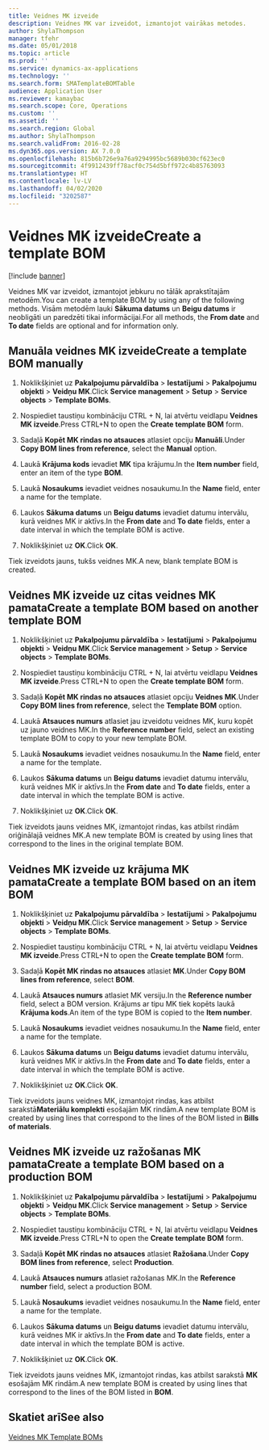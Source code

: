 ```yaml
---
title: Veidnes MK izveide
description: Veidnes MK var izveidot, izmantojot vairākas metodes.
author: ShylaThompson
manager: tfehr
ms.date: 05/01/2018
ms.topic: article
ms.prod: ''
ms.service: dynamics-ax-applications
ms.technology: ''
ms.search.form: SMATemplateBOMTable
audience: Application User
ms.reviewer: kamaybac
ms.search.scope: Core, Operations
ms.custom: ''
ms.assetid: ''
ms.search.region: Global
ms.author: ShylaThompson
ms.search.validFrom: 2016-02-28
ms.dyn365.ops.version: AX 7.0.0
ms.openlocfilehash: 815b6b726e9a76a9294995bc5689b030cf623ec0
ms.sourcegitcommit: 4f9912439ff78acf0c754d5bff972c4b85763093
ms.translationtype: HT
ms.contentlocale: lv-LV
ms.lasthandoff: 04/02/2020
ms.locfileid: "3202587"
---
```

# <a name="create-a-template-bom"></a><span data-ttu-id="48c05-103">Veidnes MK izveide</span><span class="sxs-lookup"><span data-stu-id="48c05-103">Create a template BOM</span></span>   

[!include [banner](../includes/banner.md)]


<span data-ttu-id="48c05-104">Veidnes MK var izveidot, izmantojot jebkuru no tālāk aprakstītajām metodēm.</span><span class="sxs-lookup"><span data-stu-id="48c05-104">You can create a template BOM by using any of the following methods.</span></span> <span data-ttu-id="48c05-105">Visām metodēm lauki **Sākuma datums** un **Beigu datums** ir neobligāti un paredzēti tikai informācijai.</span><span class="sxs-lookup"><span data-stu-id="48c05-105">For all methods, the **From date** and **To date** fields are optional and for information only.</span></span>

## <a name="create-a-template-bom-manually"></a><span data-ttu-id="48c05-106">Manuāla veidnes MK izveide</span><span class="sxs-lookup"><span data-stu-id="48c05-106">Create a template BOM manually</span></span>

1.  <span data-ttu-id="48c05-107">Noklikšķiniet uz **Pakalpojumu pārvaldība** \> **Iestatījumi** \> **Pakalpojumu objekti** \> **Veidņu MK**.</span><span class="sxs-lookup"><span data-stu-id="48c05-107">Click **Service management** \> **Setup** \> **Service objects** \> **Template BOMs**.</span></span>

2.  <span data-ttu-id="48c05-108">Nospiediet taustiņu kombināciju CTRL + N, lai atvērtu veidlapu **Veidnes MK izveide**.</span><span class="sxs-lookup"><span data-stu-id="48c05-108">Press CTRL+N to open the **Create template BOM** form.</span></span>

3.  <span data-ttu-id="48c05-109">Sadaļā **Kopēt MK rindas no atsauces** atlasiet opciju **Manuāli**.</span><span class="sxs-lookup"><span data-stu-id="48c05-109">Under **Copy BOM lines from reference**, select the **Manual** option.</span></span>

4.  <span data-ttu-id="48c05-110">Laukā **Krājuma kods** ievadiet **MK** tipa krājumu.</span><span class="sxs-lookup"><span data-stu-id="48c05-110">In the **Item number** field, enter an item of the type **BOM**.</span></span>

5.  <span data-ttu-id="48c05-111">Laukā **Nosaukums** ievadiet veidnes nosaukumu.</span><span class="sxs-lookup"><span data-stu-id="48c05-111">In the **Name** field, enter a name for the template.</span></span>

6.  <span data-ttu-id="48c05-112">Laukos **Sākuma datums** un **Beigu datums** ievadiet datumu intervālu, kurā veidnes MK ir aktīvs.</span><span class="sxs-lookup"><span data-stu-id="48c05-112">In the **From date** and **To date** fields, enter a date interval in which the template BOM is active.</span></span>

7.  <span data-ttu-id="48c05-113">Noklikšķiniet uz **OK**.</span><span class="sxs-lookup"><span data-stu-id="48c05-113">Click **OK**.</span></span>

<span data-ttu-id="48c05-114">Tiek izveidots jauns, tukšs veidnes MK.</span><span class="sxs-lookup"><span data-stu-id="48c05-114">A new, blank template BOM is created.</span></span>

## <a name="create-a-template-bom-based-on-another-template-bom"></a><span data-ttu-id="48c05-115">Veidnes MK izveide uz citas veidnes MK pamata</span><span class="sxs-lookup"><span data-stu-id="48c05-115">Create a template BOM based on another template BOM</span></span>

1.  <span data-ttu-id="48c05-116">Noklikšķiniet uz **Pakalpojumu pārvaldība** \> **Iestatījumi** \> **Pakalpojumu objekti** \> **Veidņu MK**.</span><span class="sxs-lookup"><span data-stu-id="48c05-116">Click **Service management** \> **Setup** \> **Service objects** \> **Template BOMs**.</span></span>

2.  <span data-ttu-id="48c05-117">Nospiediet taustiņu kombināciju CTRL + N, lai atvērtu veidlapu **Veidnes MK izveide**.</span><span class="sxs-lookup"><span data-stu-id="48c05-117">Press CTRL+N to open the **Create template BOM** form.</span></span>

3.  <span data-ttu-id="48c05-118">Sadaļā **Kopēt MK rindas no atsauces** atlasiet opciju **Veidnes MK**.</span><span class="sxs-lookup"><span data-stu-id="48c05-118">Under **Copy BOM lines from reference**, select the **Template BOM** option.</span></span>

4.  <span data-ttu-id="48c05-119">Laukā **Atsauces numurs** atlasiet jau izveidotu veidnes MK, kuru kopēt uz jauno veidnes MK.</span><span class="sxs-lookup"><span data-stu-id="48c05-119">In the **Reference number** field, select an existing template BOM to copy to your new template BOM.</span></span>

5.  <span data-ttu-id="48c05-120">Laukā **Nosaukums** ievadiet veidnes nosaukumu.</span><span class="sxs-lookup"><span data-stu-id="48c05-120">In the **Name** field, enter a name for the template.</span></span>

6.  <span data-ttu-id="48c05-121">Laukos **Sākuma datums** un **Beigu datums** ievadiet datumu intervālu, kurā veidnes MK ir aktīvs.</span><span class="sxs-lookup"><span data-stu-id="48c05-121">In the **From date** and **To date** fields, enter a date interval in which the template BOM is active.</span></span>

7.  <span data-ttu-id="48c05-122">Noklikšķiniet uz **OK**.</span><span class="sxs-lookup"><span data-stu-id="48c05-122">Click **OK**.</span></span>

<span data-ttu-id="48c05-123">Tiek izveidots jauns veidnes MK, izmantojot rindas, kas atbilst rindām oriģinālajā veidnes MK.</span><span class="sxs-lookup"><span data-stu-id="48c05-123">A new template BOM is created by using lines that correspond to the lines in the original template BOM.</span></span>

## <a name="create-a-template-bom-based-on-an-item-bom"></a><span data-ttu-id="48c05-124">Veidnes MK izveide uz krājuma MK pamata</span><span class="sxs-lookup"><span data-stu-id="48c05-124">Create a template BOM based on an item BOM</span></span>

1.  <span data-ttu-id="48c05-125">Noklikšķiniet uz **Pakalpojumu pārvaldība** \> **Iestatījumi** \> **Pakalpojumu objekti** \> **Veidņu MK**.</span><span class="sxs-lookup"><span data-stu-id="48c05-125">Click **Service management** \> **Setup** \> **Service objects** \> **Template BOMs**.</span></span>

2.  <span data-ttu-id="48c05-126">Nospiediet taustiņu kombināciju CTRL + N, lai atvērtu veidlapu **Veidnes MK izveide**.</span><span class="sxs-lookup"><span data-stu-id="48c05-126">Press CTRL+N to open the **Create template BOM** form.</span></span>

3.  <span data-ttu-id="48c05-127">Sadaļā **Kopēt MK rindas no atsauces** atlasiet **MK**.</span><span class="sxs-lookup"><span data-stu-id="48c05-127">Under **Copy BOM lines from reference**, select **BOM**.</span></span>

4.  <span data-ttu-id="48c05-128">Laukā **Atsauces numurs** atlasiet MK versiju.</span><span class="sxs-lookup"><span data-stu-id="48c05-128">In the **Reference number** field, select a BOM version.</span></span> <span data-ttu-id="48c05-129">Krājums ar tipu MK tiek kopēts laukā **Krājuma kods**.</span><span class="sxs-lookup"><span data-stu-id="48c05-129">An item of the type BOM is copied to the **Item number**.</span></span>

5.  <span data-ttu-id="48c05-130">Laukā **Nosaukums** ievadiet veidnes nosaukumu.</span><span class="sxs-lookup"><span data-stu-id="48c05-130">In the **Name** field, enter a name for the template.</span></span>

6.  <span data-ttu-id="48c05-131">Laukos **Sākuma datums** un **Beigu datums** ievadiet datumu intervālu, kurā veidnes MK ir aktīvs.</span><span class="sxs-lookup"><span data-stu-id="48c05-131">In the **From date** and **To date** fields, enter a date interval in which the template BOM is active.</span></span>

7.  <span data-ttu-id="48c05-132">Noklikšķiniet uz **OK**.</span><span class="sxs-lookup"><span data-stu-id="48c05-132">Click **OK**.</span></span>

<span data-ttu-id="48c05-133">Tiek izveidots jauns veidnes MK, izmantojot rindas, kas atbilst sarakstā**Materiālu komplekti** esošajām MK rindām.</span><span class="sxs-lookup"><span data-stu-id="48c05-133">A new template BOM is created by using lines that correspond to the lines of the BOM listed in **Bills of materials**.</span></span>

## <a name="create-a-template-bom-based-on-a-production-bom"></a><span data-ttu-id="48c05-134">Veidnes MK izveide uz ražošanas MK pamata</span><span class="sxs-lookup"><span data-stu-id="48c05-134">Create a template BOM based on a production BOM</span></span>

1.  <span data-ttu-id="48c05-135">Noklikšķiniet uz **Pakalpojumu pārvaldība** \> **Iestatījumi** \> **Pakalpojumu objekti** \> **Veidņu MK**.</span><span class="sxs-lookup"><span data-stu-id="48c05-135">Click **Service management** \> **Setup** \> **Service objects** \> **Template BOMs**.</span></span>

2.  <span data-ttu-id="48c05-136">Nospiediet taustiņu kombināciju CTRL + N, lai atvērtu veidlapu **Veidnes MK izveide**.</span><span class="sxs-lookup"><span data-stu-id="48c05-136">Press CTRL+N to open the **Create template BOM** form.</span></span>

3.  <span data-ttu-id="48c05-137">Sadaļā **Kopēt MK rindas no atsauces** atlasiet **Ražošana**.</span><span class="sxs-lookup"><span data-stu-id="48c05-137">Under **Copy BOM lines from reference**, select **Production**.</span></span>

4.  <span data-ttu-id="48c05-138">Laukā **Atsauces numurs** atlasiet ražošanas MK.</span><span class="sxs-lookup"><span data-stu-id="48c05-138">In the **Reference number** field, select a production BOM.</span></span>

5.  <span data-ttu-id="48c05-139">Laukā **Nosaukums** ievadiet veidnes nosaukumu.</span><span class="sxs-lookup"><span data-stu-id="48c05-139">In the **Name** field, enter a name for the template.</span></span>

6.  <span data-ttu-id="48c05-140">Laukos **Sākuma datums** un **Beigu datums** ievadiet datumu intervālu, kurā veidnes MK ir aktīvs.</span><span class="sxs-lookup"><span data-stu-id="48c05-140">In the **From date** and **To date** fields, enter a date interval in which the template BOM is active.</span></span>

7.  <span data-ttu-id="48c05-141">Noklikšķiniet uz **OK**.</span><span class="sxs-lookup"><span data-stu-id="48c05-141">Click **OK**.</span></span>

<span data-ttu-id="48c05-142">Tiek izveidots jauns veidnes MK, izmantojot rindas, kas atbilst sarakstā **MK** esošajām MK rindām.</span><span class="sxs-lookup"><span data-stu-id="48c05-142">A new template BOM is created by using lines that correspond to the lines of the BOM listed in **BOM**.</span></span>

## <a name="see-also"></a><span data-ttu-id="48c05-143">Skatiet arī</span><span class="sxs-lookup"><span data-stu-id="48c05-143">See also</span></span>

[<span data-ttu-id="48c05-144">Veidnes MK </span><span class="sxs-lookup"><span data-stu-id="48c05-144">Template BOMs</span></span>](template-boms.md)

  


